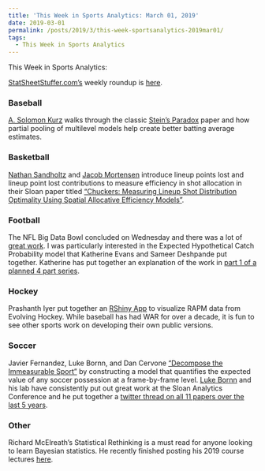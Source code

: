 ```yaml
---
title: 'This Week in Sports Analytics: March 01, 2019'
date: 2019-03-01
permalink: /posts/2019/3/this-week-sportsanalytics-2019mar01/
tags:
  - This Week in Sports Analytics
---
```


This Week in Sports Analytics:

[StatSheetStuffer.com’s](https://twitter.com/StatStuffercom) weekly roundup is [here]( http://statsheetstuffer.com/weekly-sports-analytics-news-roundup-february-26th-2019/).

### Baseball

[A. Solomon Kurz](https://solomonkurz.netlify.com/post/stein-s-paradox-and-what-partial-pooling-can-do-for-you/) walks through the classic [Stein’s Paradox](http://statweb.stanford.edu/~ckirby/brad/other/Article1977.pdf) paper and how partial pooling of multilevel models help create better batting average estimates.

### Basketball

[Nathan Sandholtz](https://twitter.com/nsandholtz) and [Jacob Mortensen](https://twitter.com/jwmortensen) introduce lineup points lost and lineup point lost contributions to measure efficiency in shot allocation in their Sloan paper titled [“Chuckers: Measuring Lineup Shot Distribution Optimality Using Spatial Allocative Efficiency Models”](http://www.sloansportsconference.com/wp-content/uploads/2019/02/Chuckers-1.pdf).

### Football

The NFL Big Data Bowl concluded on Wednesday and there was a lot of [great work](https://operations.nfl.com/updates/the-game/2019-big-data-bowl-winners-announced/).  I was particularly interested in the Expected Hypothetical Catch Probability model that Katherine Evans and Sameer Deshpande put together.  Katherine has put together an explanation of the work in [part 1 of a planned 4 part series](https://causalkathy.com/2019/02/27/expected-hypothetical-catch-probability-part-1/).

### Hockey

Prashanth Iyer put together an [RShiny App](https://piyer97.shinyapps.io/RAPM_Career_Animated_Plots/) to visualize RAPM data from Evolving Hockey.  While baseball has had WAR for over a decade, it is fun to see other sports work on developing their own public versions.  

### Soccer

Javier Fernandez, Luke Bornn, and Dan Cervone [“Decompose the Immeasurable Sport”]( http://www.sloansportsconference.com/wp-content/uploads/2019/02/Decomposing-the-Immeasurable-Sport.pdf) by constructing a model that quantifies the expected value of any soccer possession at a frame-by-frame level.  [Luke Bornn](https://twitter.com/LukeBornn) and his lab have consistently put out great work at the Sloan Analytics Conference and he put together a [twitter thread on all 11 papers over the last 5 years](https://twitter.com/LukeBornn/status/965986388863631360). 

### Other

Richard McElreath’s Statistical Rethinking is a must read for anyone looking to learn Bayesian statistics.  He recently finished posting his 2019 course lectures [here](https://twitter.com/rlmcelreath/status/1101433074213158912).
